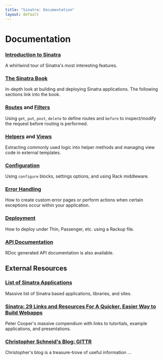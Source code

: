 ```yaml
---
title: "Sinatra: Documentation"
layout: default
---
```


Documentation
=============

### [Introduction to Sinatra](intro.html)

A whirlwind tour of Sinatra's most interesting features.

### [The Sinatra Book](book.html)

In-depth look at building and deploying Sinatra applications. The
following sections link into the book.

### [Routes](book.html#routes) and [Filters](book.html#filters)

Using `get`, `put`, `post`, `delete` to define routes and `before`
to inspect/modify the request before routing is performed.

### [Helpers](book.html#helpers) and [Views](book.html#views)

Extracting commonly used logic into helper methods and managing
view code in external templates.

### [Configuration](book.html#configuration)

Using `configure` blocks, settings options, and using Rack
middleware.

### [Error Handling](book.html#error_handling)

How to create custom error pages or perform actions when certain
exceptions occur within your application.

### [Deployment](book.html#deployment)

How to deploy under Thin, Passenger, etc. using a Rackup file.

### [API Documentation](/api/index.html)

RDoc generated API documentation is also available.

External Resources
------------------

### [List of Sinatra Applications](http://gist.github.com/22172)

Massive list of Sinatra based applications, libraries, and sites.

### [Sinatra: 29 Links and Resources For A Quicker, Easier Way to Build Webapps](http://www.rubyinside.com/sinatra-29-links-and-resources-for-a-quicker-easier-way-to-build-webapps-1371.html)

Peter Cooper's massive compendium with links to tutortials, example
applications, and presentations.

### [Christopher Schneid's Blog: GITTR](http://www.gittr.com/)

Christopher's blog is a treasure-trove of useful information ...
